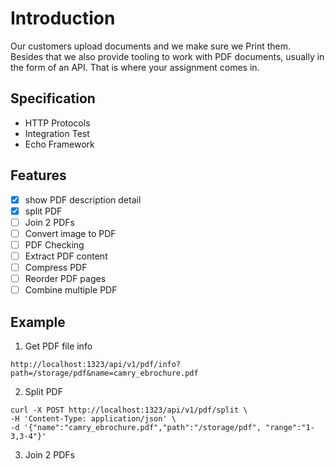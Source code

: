 # Introduction

Our customers upload documents and we make sure we Print them. Besides that we also provide
tooling to work with PDF documents, usually in the form of an API. That is where your assignment
comes in.

## Specification

- HTTP Protocols
- Integration Test
- Echo Framework

## Features

- [x] show PDF description detail
- [x] split PDF
- [ ] Join 2 PDFs
- [ ] Convert image to PDF
- [ ] PDF Checking
- [ ] Extract PDF content
- [ ] Compress PDF
- [ ] Reorder PDF pages
- [ ] Combine multiple PDF

## Example

1. Get PDF file info

```
http://localhost:1323/api/v1/pdf/info?path=/storage/pdf&name=camry_ebrochure.pdf
```

2. Split PDF

```
curl -X POST http://localhost:1323/api/v1/pdf/split \
-H 'Content-Type: application/json' \
-d '{"name":"camry_ebrochure.pdf","path":"/storage/pdf", "range":"1-3,3-4"}'
```

3. Join 2 PDFs



